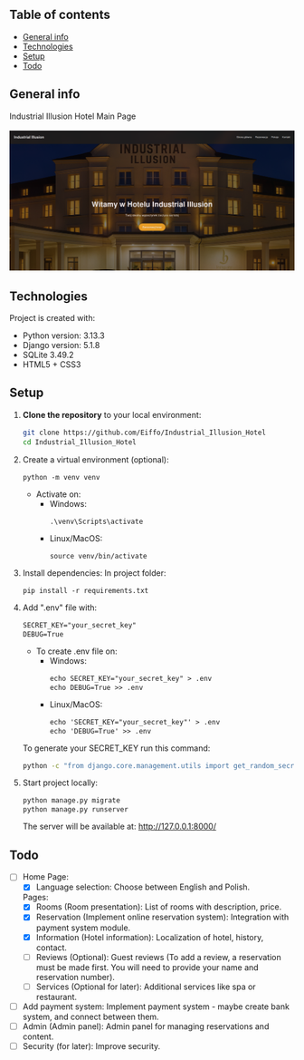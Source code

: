 ## Table of contents
* [General info](#general-info)
* [Technologies](#technologies)
* [Setup](#setup)
* [Todo](#todo)

## General info
Industrial Illusion Hotel Main Page
<br>
<br>
![alt text](https://github.com/Eiffo/Industrial_Illusion_Hotel/blob/main/Industrial_Illusion/static/img/main_page.png)
	
## Technologies
Project is created with:
* Python version: 3.13.3
* Django version: 5.1.8
* SQLite 3.49.2
* HTML5 + CSS3

	
## Setup
1. **Clone the repository** to your local environment:
   ```bash
   git clone https://github.com/Eiffo/Industrial_Illusion_Hotel
   cd Industrial_Illusion_Hotel
   ```
2. Create a virtual environment (optional):
   ```
   python -m venv venv
   ```
   * Activate on:
     - Windows:
	     ```
	     .\venv\Scripts\activate
	     ```
     - Linux/MacOS:
	     ```
	     source venv/bin/activate
	     ```
3. Install dependencies:
   In project folder:
   ```
   pip install -r requirements.txt
   ```
4. Add ".env" file with:
   ```
   SECRET_KEY="your_secret_key"
   DEBUG=True
   ```
   * To create .env file on:
      - Windows:
	     ```
	     echo SECRET_KEY="your_secret_key" > .env
	     echo DEBUG=True >> .env
	     ```
     - Linux/MacOS:
	     ```
	     echo 'SECRET_KEY="your_secret_key"' > .env
	     echo 'DEBUG=True' >> .env
	     ```
   
   To generate your SECRET_KEY run this command:
   ```bash
   python -c "from django.core.management.utils import get_random_secret_key; print(get_random_secret_key())"
   ```
6. Start project locally:
   ```
   python manage.py migrate
   python manage.py runserver
   ```
   The server will be available at: http://127.0.0.1:8000/


## Todo
- [ ] Home Page:
    - [x] Language selection: 
        Choose between English and Polish.

    Pages:
    - [x] Rooms (Room presentation): 
        List of rooms with description, price.
    - [x] Reservation (Implement online reservation system): 
        Integration with payment system module.
    - [x] Information (Hotel information): 
        Localization of hotel, history, contact.
    - [ ] Reviews (Optional): 
        Guest reviews (To add a review, a reservation must be made first. You will need to provide your name and reservation number).
    - [ ] Services (Optional for later): 
        Additional services like spa or restaurant.

- [ ] Add payment system: 
    Implement payment system - maybe create bank system, and connect between them.
- [ ] Admin (Admin panel): 
    Admin panel for managing reservations and content.
- [ ] Security (for later): 
    Improve security.
